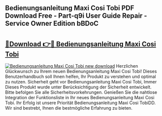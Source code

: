 ## Bedienungsanleitung Maxi Cosi Tobi PDF Download Free - Part-q9i User Guide Repair - Service Owner Edition bBDoC

# <h2><a href="http://df1kwk.blite.top/?on=Bedienungsanleitung+Maxi+Cosi+Tobi">🔗Download 👉🔴 Bedienungsanleitung Maxi Cosi Tobi</a></h2>

[![Bedienungsanleitung Maxi Cosi Tobi new download](https://i.imgur.com/lujVjoI.png)](http://df1kwk.blite.top/?on=Bedienungsanleitung+Maxi+Cosi+Tobi)
Herzlichen Glückwunsch zu Ihrem neuen Bedienungsanleitung Maxi Cosi Tobi! Dieses Benutzerhandbuch soll Ihnen helfen, Ihr Produkt zu verstehen und optimal zu nutzen. Sicherheit geht vor Bedienungsanleitung Maxi Cosi Tobi, Immer Dieses Produkt wurde unter Berücksichtigung der Sicherheit entwickelt. Bitte befolgen Sie alle Sicherheitsvorkehrungen. Genießen Sie die nahtlose Integration der Funktionsliste in Ihr neues Bedienungsanleitung Maxi Cosi Tobi. Ihr Erfolg ist unsere Priorität Bedienungsanleitung Maxi Cosi TobiDD. Wir sind bestrebt, Ihnen die bestmögliche Erfahrung zu bieten.
